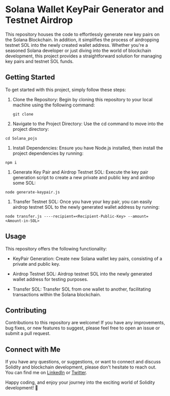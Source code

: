 
# Solana Wallet KeyPair Generator and Testnet Airdrop

This repository houses the code to effortlessly generate new key pairs on the Solana Blockchain. In addition, it simplifies the process of airdropping testnet SOL into the newly created wallet address. Whether you're a seasoned Solana developer or just diving into the world of blockchain development, this project provides a straightforward solution for managing key pairs and testnet SOL funds.

## Getting Started
To get started with this project, simply follow these steps:

1. Clone the Repository: Begin by cloning this repository to your local machine using the following command:
   ```
   git clone
   ```
1. Navigate to the Project Directory: Use the cd command to move into the project directory:
```
cd Solana_pojs
```
1. Install Dependencies: Ensure you have Node.js installed, then install the project dependencies by running:
```
npm i
```
1. Generate Key Pair and Airdrop Testnet SOL: Execute the key pair generation script to create a new private and public key and airdrop some SOL:
```
node generate-keypair.js
```
1. Transfer Testnet SOL: Once you have your key pair, you can easily airdrop testnet SOL to the newly generated wallet address by running:
```
node transfer.js ----recipient=<Recipient-Public-Key> --amount=<Amount-in-SOL>
```

## Usage
 This repository offers the following functionality:
- KeyPair Generation: Create new Solana wallet key pairs, consisting of a private and public key.

- Airdrop Testnet SOL: Airdrop testnet SOL into the newly generated wallet address for testing purposes.

- Transfer SOL: Transfer SOL from one wallet to another, facilitating transactions within the Solana blockchain.

## Contributing
Contributions to this repository are welcome! If you have any improvements, bug fixes, or new features to suggest, please feel free to open an issue or submit a pull request.

## Connect with Me
If you have any questions, or suggestions, or want to connect and discuss Solidity and blockchain development, please don't hesitate to reach out. You can find me on [LinkedIn](https://www.linkedin.com/in/parthverma-/) or [Twitter](https://twitter.com/verma_parth79).

Happy coding, and enjoy your journey into the exciting world of Solidity development! 🚀
